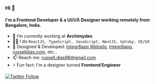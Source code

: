 ### Hi 👋

#### I'm a Frontend Developer & a UI/UX Designer working remotely from Bangalore, India.

- 🔭 I’m currently working at **Archimydes**
- 👨‍💻 I do `ReactJS, TypeScript, JavaScript, NextJS, Gatsby, UI/UX`
- 💼 Designed & Developed: [Integr8app Website](https://www.integr8app.com), [Integr8app](https://app.integr8app.com), [russelldias.com](https://www.russelldias.com), etc…
- 📫 Reach me: russell.dias98@gmail.com
- ⚡ Fun fact: I'm a designer turned **Frontend Engineer**

[![Twitter Follow](https://img.shields.io/twitter/follow/russelldias98.svg?style=social)](https://twitter.com/russelldias98)  


